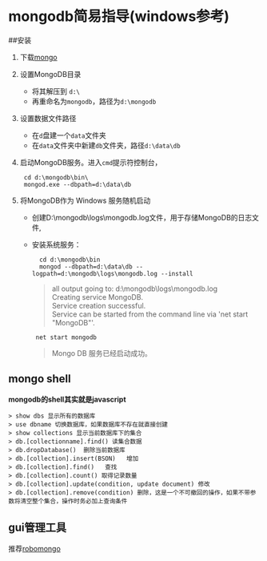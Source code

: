 # mongodb简易指导(windows参考)

##安装
1. 下载[mongo](http://www.mongodb.org/downloads)
2. 设置MongoDB目录
	* 将其解压到 `d:\`
	* 再重命名为`mongodb`，路径为`d:\mongodb`
3. 设置数据文件路径
	* 在`d`盘建一个`data`文件夹
	* 在`data`文件夹中新建`db`文件夹，路径`d:\data\db`
4. 启动MongoDB服务。进入`cmd`提示符控制台，

		cd d:\mongodb\bin\
		mongod.exe --dbpath=d:\data\db

5. 将MongoDB作为 Windows 服务随机启动
	*  创建D:\mongodb\logs\mongodb.log文件，用于存储MongoDB的日志文件, 
	*  安装系统服务：
	
			 cd d:\mongodb\bin 
			 mongod --dbpath=d:\data\db --logpath=d:\mongodb\logs\mongodb.log --install   
			 
		>all output going to: d:\mongodb\logs\mongodb.log  
		 Creating service MongoDB.  
		 Service creation successful.  
		>Service can be started from the command line via 'net start "MongoDB"'. 
		
		 	net start mongodb 
		>Mongo DB 服务已经启动成功。  
 

## mongo shell

**mongodb的shell其实就是javascript**
	
	> show dbs 显示所有的数据库
	> use dbname 切换数据库，如果数据库不存在就直接创建
	> show collections 显示当前数据库下的集合
	> db.[collectionname].find() 读集合数据
	> db.dropDatabase()  删除当前数据库
	> db.[collection].insert(BSON)   增加
	> db.[collection].find()   查找
    > db.[collection].count() 取得记录数量
	> db.[collection].update(condition, update document) 修改
	> db.[collection].remove(condition) 删除，这是一个不可撤回的操作，如果不带参数将清空整个集合，操作时务必加上查询条件

## gui管理工具
推荐[robomongo](http://www.robomongo.org/)